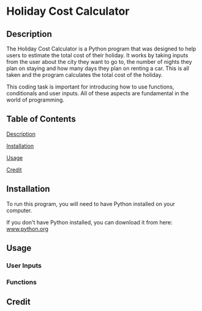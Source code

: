 # Holiday Cost Calculator

## Description
The Holiday Cost Calculator is a Python program that was designed to help users to estimate the total cost of their holiday. It works by taking inputs from the user about the city they want to go to, the number of nights they plan on staying and how many days they plan on renting a car. This is all taken and the program calculates the total cost of the holiday. 

This coding task is important for introducing how to use functions, conditionals and user inputs. All of these aspects are fundamental in the world of programming.

## Table of Contents
[Description](#description)  

[Installation](#installation)     

[Usage](#usage) 

[Credit](#credit) 


## Installation
To run this program, you will need to have Python installed on your computer. 

If you don't have Python installed, you can download it from here: www.python.org

## Usage

### User Inputs

### Functions

## Credit

